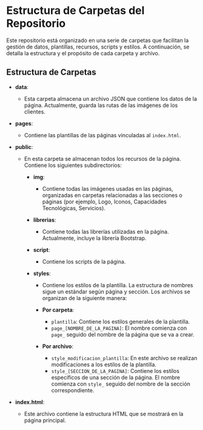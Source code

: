 # Estructura de Carpetas del Repositorio

Este repositorio está organizado en una serie de carpetas que facilitan la gestión de datos, plantillas, recursos, scripts y estilos. A continuación, se detalla la estructura y el propósito de cada carpeta y archivo.

## Estructura de Carpetas

- **data**: 
  - Esta carpeta almacena un archivo JSON que contiene los datos de la página. Actualmente, guarda las rutas de las imágenes de los clientes.

- **pages**:
  - Contiene las plantillas de las páginas vinculadas al `index.html`.

- **public**:
  - En esta carpeta se almacenan todos los recursos de la página. Contiene los siguientes subdirectorios:

    - **img**: 
      - Contiene todas las imágenes usadas en las páginas, organizadas en carpetas relacionadas a las secciones o páginas (por ejemplo, Logo, Iconos, Capacidades Tecnológicas, Servicios).

    - **librerias**: 
      - Contiene todas las librerías utilizadas en la página. Actualmente, incluye la librería Bootstrap.

    - **script**:
      - Contiene los scripts de la página.

    - **styles**:
      - Contiene los estilos de la plantilla. La estructura de nombres sigue un estándar según página y sección. Los archivos se organizan de la siguiente manera:
      
      - **Por carpeta**:
        - `plantilla`: Contiene los estilos generales de la plantilla.
        - `page_[NOMBRE_DE_LA_PAGINA]`: El nombre comienza con `page_` seguido del nombre de la página que se va a crear.

      - **Por archivo**:
        - `style_modificacion_plantilla`: En este archivo se realizan modificaciones a los estilos de la plantilla.
        - `style_[SECCION_DE_LA_PAGINA]`: Contiene los estilos específicos de una sección de la página. El nombre comienza con `style_` seguido del nombre de la sección correspondiente.

- **index.html**:
  - Este archivo contiene la estructura HTML que se mostrará en la página principal.